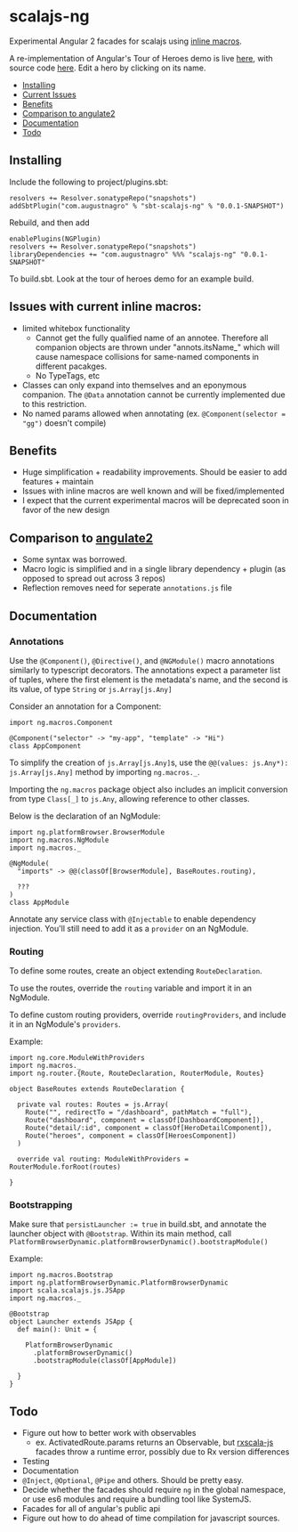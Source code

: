 # scalajs-ng

Experimental Angular 2 facades for scalajs using [inline macros](https://github.com/scalameta/paradise).

A re-implementation of Angular's Tour of Heroes demo is live [here](https://augustnagro.com/tourofheroes), with source code [here](https://github.com/augustnagro/toh). Edit a hero by clicking on its name.

- [Installing](#installing)
- [Current Issues](#issues-with-current-edition-of-inline-macros)
- [Benefits](#Benefits)
- [Comparison to angulate2](#comparison-to-angulate2)
- [Documentation](#documentation)
- [Todo](#todo)

## Installing

Include the following to project/plugins.sbt:
```
resolvers += Resolver.sonatypeRepo("snapshots")
addSbtPlugin("com.augustnagro" % "sbt-scalajs-ng" % "0.0.1-SNAPSHOT")
```
Rebuild, and then add

```
enablePlugins(NGPlugin)
resolvers += Resolver.sonatypeRepo("snapshots")
libraryDependencies += "com.augustnagro" %%% "scalajs-ng" "0.0.1-SNAPSHOT" 
```
To build.sbt. Look at the tour of heroes demo for an example build. 

## Issues with current inline macros:
- limited whitebox functionality
    - Cannot get the fully qualified name of an annotee. Therefore all companion objects are thrown under "annots.itsName_" which will cause namespace collisions for same-named components in different pacakges.
    - No TypeTags, etc
- Classes can only expand into themselves and an eponymous companion. The `@Data` annotation cannot be currently implemented due to this restriction.
- No named params allowed when annotating (ex. `@Component(selector = "gg")` doesn't compile)

## Benefits
- Huge simplification + readability improvements. Should be easier to add features + maintain
- Issues with inline macros are well known and will be fixed/implemented
- I expect that the current experimental macros will be deprecated soon in favor of the new design

## Comparison to [angulate2](https://github.com/jokade/angulate2)
- Some syntax was borrowed. 
- Macro logic is simplified and in a single library dependency + plugin (as opposed to spread out across 3 repos)
- Reflection removes need for seperate `annotations.js` file

## Documentation
### Annotations
Use the `@Component()`, `@Directive()`, and `@NGModule()` macro annotations similarly to typescript decorators. The annotations expect a parameter list of tuples, where the first element is the metadata's name, and the second is its value, of type `String` or `js.Array[js.Any]` 

Consider an annotation for a Component: 

```
import ng.macros.Component

@Component("selector" -> "my-app", "template" -> "Hi")
class AppComponent
```

To simplify the creation of `js.Array[js.Any]`s, use the `@@(values: js.Any*): js.Array[js.Any]` method by importing `ng.macros._`. 

Importing the `ng.macros` package object also includes an implicit conversion from type `Class[_]` to `js.Any`, allowing reference to other classes. 

Below is the declaration of an NgModule:
 
```
import ng.platformBrowser.BrowserModule
import ng.macros.NgModule
import ng.macros._

@NgModule(
  "imports" -> @@(classOf[BrowserModule], BaseRoutes.routing),
  
  ???
)
class AppModule
```

Annotate any service class with `@Injectable` to enable dependency injection. You'll still need to add it as a `provider` on an NgModule.

### Routing

To define some routes, create an object extending `RouteDeclaration`. 

To use the routes, override the `routing` variable and import it in an NgModule. 

To define custom routing providers, override `routingProviders`, and include it in an NgModule's `providers`.  

Example: 

```
import ng.core.ModuleWithProviders
import ng.macros._
import ng.router.{Route, RouteDeclaration, RouterModule, Routes}

object BaseRoutes extends RouteDeclaration {

  private val routes: Routes = js.Array(
    Route("", redirectTo = "/dashboard", pathMatch = "full"),
    Route("dashboard", component = classOf[DashboardComponent]),
    Route("detail/:id", component = classOf[HeroDetailComponent]),
    Route("heroes", component = classOf[HeroesComponent])
  )

  override val routing: ModuleWithProviders = RouterModule.forRoot(routes)

}
```
### Bootstrapping
Make sure that `persistLauncher := true` in build.sbt, and annotate the launcher object with `@Bootstrap`. Within its main method, call `PlatformBrowserDynamic.platformBrowserDynamic().bootstrapModule()`

Example: 

```
import ng.macros.Bootstrap
import ng.platformBrowserDynamic.PlatformBrowserDynamic
import scala.scalajs.js.JSApp
import ng.macros._

@Bootstrap
object Launcher extends JSApp {
  def main(): Unit = {

    PlatformBrowserDynamic
      .platformBrowserDynamic()
      .bootstrapModule(classOf[AppModule])

  }
}

```

## Todo
- Figure out how to better work with observables
    - ex. ActivatedRoute.params returns an Observable, but [rxscala-js](https://github.com/LukaJCB/rxscala-js) facades throw a runtime error, possibly due to Rx version differences
- Testing
- Documentation
- `@Inject`, `@Optional`, `@Pipe` and others. Should be pretty easy.
- Decide whether the facades should require `ng` in the global namespace, or use es6 modules and require a bundling tool like SystemJS. 
- Facades for all of angular's public api
- Figure out how to do ahead of time compilation for javascript sources. 